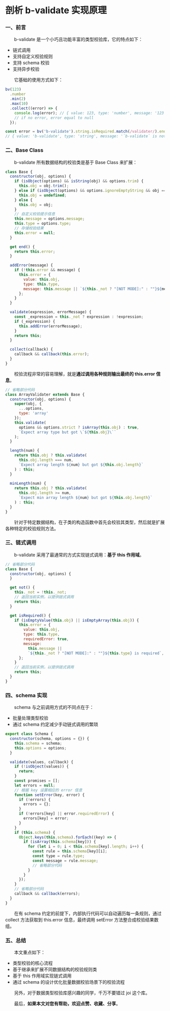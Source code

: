 # 剖析 b-validate 实现原理

### 一、前言

&emsp;&emsp;b-validate 是一个小巧且功能丰富的类型校验库，它的特点如下：

- 链式调用
- 支持自定义校验规则
- 支持 schema 校验
- 支持异步校验

&emsp;&emsp;它基础的使用方式如下：

```JavaScript
bv(123)
  .number
  .min(2)
  .max(10)
  .collect((error) => {
    console.log(error); // { value: 123, type: 'number', message: '123 is not less than 10' }
    // if no error, error equal to null
  });

const error = bv('b-validate').string.isRequired.match(/validater/).end;
// { value: 'b-validate', type: 'string', message: '`b-validate` is not match pattern /validater/' }
```

### 二、Base Class

&emsp;&emsp;b-validate 所有数据结构的校验类是基于 Base Class 来扩展：

```JavaScript
class Base {
  constructor(obj, options) {
    if (isObject(options) && isString(obj) && options.trim) {
      this.obj = obj.trim();
    } else if (isObject(options) && options.ignoreEmptyString && obj === "") {
      this.obj = undefined;
    } else {
      this.obj = obj;
    }
    // 自定义校验提示信息
    this.message = options.message;
    this.type = options.type;
    // 存储校验结果
    this.error = null;
  }

  get end() {
    return this.error;
  }

  addError(message) {
    if (!this.error && message) {
      this.error = {
        value: this.obj,
        type: this.type,
        message: this.message || `${this._not ? "[NOT MODE]:" : ""}${message}`,
      };
    }
  }

  validate(expression, errorMessage) {
    const _expression = this._not ? expression : !expression;
    if (_expression) {
      this.addError(errorMessage);
    }
    return this;
  }

  collect(callback) {
    callback && callback(this.error);
  }
}
```

&emsp;&emsp;校验流程非常的容易理解，就是**通过调用各种规则输出最终的 this.error 信息**。

```JavaScript
// 省略部分代码
class ArrayValidater extends Base {
  constructor(obj, options) {
    super(obj, {
      ...options,
      type: 'array'
    });
    this.validate(
      options && options.strict ? isArray(this.obj) : true,
      `Expect array type but got \`${this.obj}\``
    );
  }

  length(num) {
    return this.obj ? this.validate(
      this.obj.length === num,
      `Expect array length ${num} but got ${this.obj.length}`
    ) : this;
  }
  
  minLength(num) {
    return this.obj ? this.validate(
      this.obj.length >= num,
      `Expect min array length ${num} but got ${this.obj.length}`
    ) : this;
  }
}
```

&emsp;&emsp;针对于特定数据结构，在子类的构造函数中首先会校验其类型，然后就是扩展各种特定的校验规则方法。

### 三、链式调用

&emsp;&emsp;b-validate 采用了最通常的方式实现链式调用：**基于 this 作用域**。

```JavaScript
// 省略部分代码
class Base {
  constructor(obj, options) {
  }

  get not() {
    this._not = !this._not;
    // 返回当前实例，以提供链式调用
    return this;
  }

  get isRequired() {
    if (isEmptyValue(this.obj) || isEmptyArray(this.obj)) {
      this.error = {
        value: this.obj,
        type: this.type,
        requiredError: true,
        message:
          this.message ||
          `${this._not ? "[NOT MODE]:" : ""}${this.type} is required`,
      };
    }
    // 返回当前实例，以提供链式调用
    return this;
  }
}
```

### 四、schema 实现

&emsp;&emsp;schema 与之前调用方式的不同点在于：

- 批量处理类型校验
- 通过 schema 约定减少手动链式调用的繁琐

```JavaScript
export class Schema {
  constructor(schema, options = {}) {
    this.schema = schema;
    this.options = options;
  }

  validate(values, callback) {
    if (!isObject(values)) {
      return;
    }
    const promises = [];
    let errors = null;
    // 根据 key 设置相应的 error 信息
    function setError(key, error) {
      if (!errors) {
        errors = {};
      }
      if (!errors[key] || error.requiredError) {
        errors[key] = error;
      }
    }
    if (this.schema) {
      Object.keys(this.schema).forEach((key) => {
        if (isArray(this.schema[key])) {
          for (let i = 0; i < this.schema[key].length; i++) {
            const rule = this.schema[key][i];
            const type = rule.type;
            const message = rule.message;
            // 省略部分代码
          }
        }
      });
    }
    // 省略部分代码
    callback && callback(errors);
  }
}
```

&emsp;&emsp;在有 schema 约定的前提下，内部执行代码可以自动遍历每一条规则，通过 collect 方法获取到 this.error 信息，最终调用 setError 方法整合成校验结果数组。

### 五、总结

&emsp;&emsp;本文重点如下：

- 类型校验的核心流程
- 基于继承来扩展不同数据结构的校验规则类
- 基于 this 作用域实现链式调用
- 通过 schema 的设计优化批量数据校验场景下的校验流程

&emsp;&emsp;另外，对于数据类型校验库感兴趣的同学，千万不要错过 joi 这个库。

&emsp;&emsp;最后，**如果本文对您有帮助，欢迎点赞、收藏、分享**。